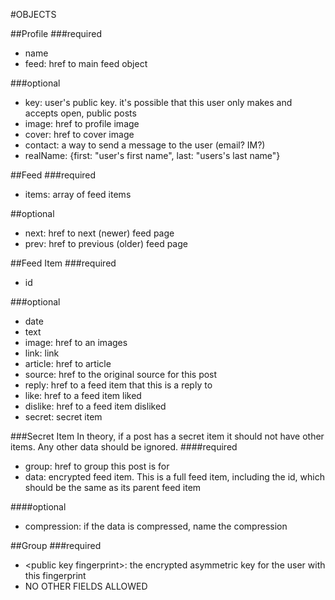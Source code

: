 #OBJECTS

##Profile
###required
- name
- feed: href to main feed object

###optional
- key: user's public key. it's possible that this user only makes and accepts open, public posts
- image: href to profile image
- cover: href to cover image
- contact: a way to send a message to the user (email? IM?)
- realName: {first: "user's first name", last: "users's last name"}

##Feed
###required
- items: array of feed items

##optional
- next: href to next (newer) feed page
- prev: href to previous (older) feed page

##Feed Item
###required
- id

###optional
- date
- text
- image: href to an images
- link: link
- article: href to article
- source: href to the original source for this post
- reply: href to a feed item that this is a reply to
- like: href to a feed item liked
- dislike: href to a feed item disliked
- secret: secret item

###Secret Item
In theory, if a post has a secret item it should not have other items. Any other data should be ignored.
####required
- group: href to group this post is for
- data: encrypted feed item. This is a full feed item, including the id, which should be the same as its parent feed item

####optional
- compression: if the data is compressed, name the compression

##Group
###required
- &lt;public key fingerprint&gt;: the encrypted asymmetric key for the user with this fingerprint
- NO OTHER FIELDS ALLOWED
